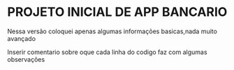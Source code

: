 # PROJETO INICIAL DE APP BANCARIO

Nessa versão coloquei apenas algumas informações basicas,nada muito avançado

Inserir comentario sobre oque cada linha do codigo faz com algumas observações
